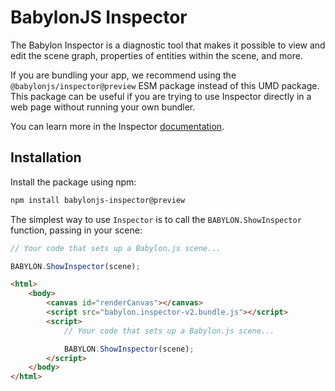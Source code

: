 # BabylonJS Inspector

The Babylon Inspector is a diagnostic tool that makes it possible to view and edit the scene graph, properties of entities within the scene, and more.

If you are bundling your app, we recommend using the `@babylonjs/inspector@preview` ESM package instead of this UMD package. This package can be useful if you are trying to use Inspector directly in a web page without running your own bundler.

You can learn more in the Inspector [documentation](https://doc.babylonjs.com/toolsAndResources/inspectorv2/).

## Installation

Install the package using npm:

```bash
npm install babylonjs-inspector@preview
```

The simplest way to use `Inspector` is to call the `BABYLON.ShowInspector` function, passing in your scene:

```ts
// Your code that sets up a Babylon.js scene...

BABYLON.ShowInspector(scene);
```

```html
<html>
    <body>
        <canvas id="renderCanvas"></canvas>
        <script src="babylon.inspector-v2.bundle.js"></script>
        <script>
            // Your code that sets up a Babylon.js scene...

            BABYLON.ShowInspector(scene);
        </script>
    </body>
</html>
```
